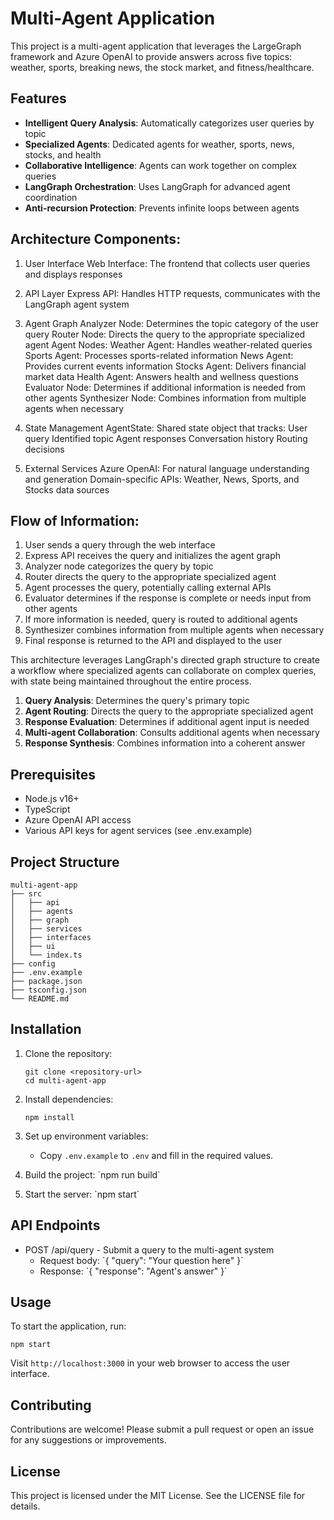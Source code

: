 # Multi-Agent Application

This project is a multi-agent application that leverages the LargeGraph framework and Azure OpenAI to provide answers across five topics: weather, sports, breaking news, the stock market, and fitness/healthcare. 

## Features

- **Intelligent Query Analysis**: Automatically categorizes user queries by topic
- **Specialized Agents**: Dedicated agents for weather, sports, news, stocks, and health
- **Collaborative Intelligence**: Agents can work together on complex queries
- **LangGraph Orchestration**: Uses LangGraph for advanced agent coordination
- **Anti-recursion Protection**: Prevents infinite loops between agents

## Architecture Components:
1. User Interface
Web Interface: The frontend that collects user queries and displays responses

2. API Layer
Express API: Handles HTTP requests, communicates with the LangGraph agent system

3. Agent Graph
Analyzer Node: Determines the topic category of the user query
Router Node: Directs the query to the appropriate specialized agent
Agent Nodes:
Weather Agent: Handles weather-related queries
Sports Agent: Processes sports-related information
News Agent: Provides current events information
Stocks Agent: Delivers financial market data
Health Agent: Answers health and wellness questions
Evaluator Node: Determines if additional information is needed from other agents
Synthesizer Node: Combines information from multiple agents when necessary

4. State Management
AgentState: Shared state object that tracks:
User query
Identified topic
Agent responses
Conversation history
Routing decisions

5. External Services
Azure OpenAI: For natural language understanding and generation
Domain-specific APIs: Weather, News, Sports, and Stocks data sources

## Flow of Information:

1. User sends a query through the web interface 
2. Express API receives the query and initializes the agent graph 
3. Analyzer node categorizes the query by topic 
4. Router directs the query to the appropriate specialized agent 
5. Agent processes the query, potentially calling external APIs 
6. Evaluator determines if the response is complete or needs input from other agents 
7. If more information is needed, query is routed to additional agents 
8. Synthesizer combines information from multiple agents when necessary 
9. Final response is returned to the API and displayed to the user 

This architecture leverages LangGraph's directed graph structure to create a workflow where specialized agents can collaborate on complex queries, with state being maintained throughout the entire process. 

1. **Query Analysis**: Determines the query's primary topic
2. **Agent Routing**: Directs the query to the appropriate specialized agent
3. **Response Evaluation**: Determines if additional agent input is needed
4. **Multi-agent Collaboration**: Consults additional agents when necessary
5. **Response Synthesis**: Combines information into a coherent answer

## Prerequisites

- Node.js v16+
- TypeScript
- Azure OpenAI API access
- Various API keys for agent services (see .env.example)


## Project Structure

```
multi-agent-app
├── src
│   ├── api
│   ├── agents
│   ├── graph
│   ├── services
│   ├── interfaces
│   ├── ui
│   └── index.ts
├── config
├── .env.example
├── package.json
├── tsconfig.json
└── README.md
```

## Installation

1. Clone the repository:
   ```
   git clone <repository-url>
   cd multi-agent-app
   ```

2. Install dependencies:
   ```
   npm install
   ```

3. Set up environment variables:
   - Copy `.env.example` to `.env` and fill in the required values.
   
4. Build the project: \`npm run build\`

5. Start the server: \`npm start\`

## API Endpoints

- POST /api/query - Submit a query to the multi-agent system
  - Request body: \`{ "query": "Your question here" }\`
  - Response: \`{ "response": "Agent's answer" }\`

## Usage

To start the application, run:
```
npm start
```

Visit `http://localhost:3000` in your web browser to access the user interface.

## Contributing

Contributions are welcome! Please submit a pull request or open an issue for any suggestions or improvements.

## License

This project is licensed under the MIT License. See the LICENSE file for details.
